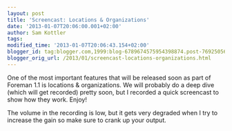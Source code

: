 ```yaml
---
layout: post
title: 'Screencast: Locations & Organizations'
date: '2013-01-07T20:06:00.001+02:00'
author: Sam Kottler
tags: 
modified_time: '2013-01-07T20:06:43.154+02:00'
blogger_id: tag:blogger.com,1999:blog-6789674575954398874.post-769250569979977829
blogger_orig_url: /2013/01/screencast-locations-organizations.html
---
```


One of the most important features that will be released soon as part of
Foreman 1.1 is locations & organizations. We will probably do a deep
dive (which will get recorded) pretty soon, but I recorded a quick
screencast to show how they work. Enjoy!

  

The volume in the recording is low, but it gets very degraded when I try
to increase the gain so make sure to crank up your output.
